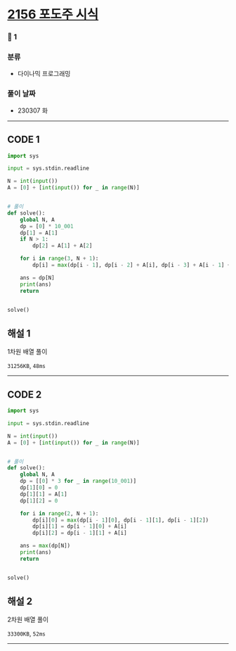 # [2156 포도주 시식](https://www.acmicpc.net/problem/2156)

### 🥈 1

### 분류

- 다이나믹 프로그래밍

### 풀이 날짜

- 230307 화

---

## CODE 1

```python
import sys

input = sys.stdin.readline

N = int(input())
A = [0] + [int(input()) for _ in range(N)]


# 풀이
def solve():
    global N, A
    dp = [0] * 10_001
    dp[1] = A[1]
    if N > 1:
        dp[2] = A[1] + A[2]

    for i in range(3, N + 1):
        dp[i] = max(dp[i - 1], dp[i - 2] + A[i], dp[i - 3] + A[i - 1] + A[i])

    ans = dp[N]
    print(ans)
    return


solve()

```

## 해설 1

1차원 배열 풀이

`31256KB`, `48ms`

---

## CODE 2

```python
import sys

input = sys.stdin.readline

N = int(input())
A = [0] + [int(input()) for _ in range(N)]


# 풀이
def solve():
    global N, A
    dp = [[0] * 3 for _ in range(10_001)]
    dp[1][0] = 0
    dp[1][1] = A[1]
    dp[1][2] = 0

    for i in range(2, N + 1):
        dp[i][0] = max(dp[i - 1][0], dp[i - 1][1], dp[i - 1][2])
        dp[i][1] = dp[i - 1][0] + A[i]
        dp[i][2] = dp[i - 1][1] + A[i]

    ans = max(dp[N])
    print(ans)
    return


solve()

```

## 해설 2

2차원 배열 풀이

`33300KB`, `52ms`

---
